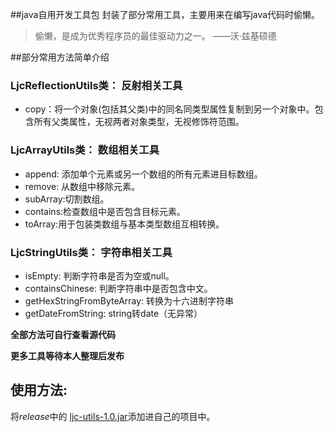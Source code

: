##java自用开发工具包
封装了部分常用工具，主要用来在编写java代码时偷懒。
> 偷懒，是成为优秀程序员的最佳驱动力之一。
>                          ——沃·兹基硕德

##部分常用方法简单介绍
### LjcReflectionUtils类： 反射相关工具
* copy：将一个对象(包括其父类)中的同名同类型属性复制到另一个对象中。包含所有父类属性，无视两者对象类型，无视修饰符范围。

### LjcArrayUtils类： 数组相关工具
* append: 添加单个元素或另一个数组的所有元素进目标数组。
* remove: 从数组中移除元素。
* subArray:切割数组。
* contains:检查数组中是否包含目标元素。
* toArray:用于包装类数组与基本类型数组互相转换。

### LjcStringUtils类： 字符串相关工具
* isEmpty: 判断字符串是否为空或null。
* containsChinese: 判断字符串中是否包含中文。
* getHexStringFromByteArray: 转换为十六进制字符串
* getDateFromString: string转date（无异常）

**全部方法可自行查看源代码**

**更多工具等待本人整理后发布**

## 使用方法:

将*release*中的 [ljc-utils-1.0.jar](https://github.com/AirJesse/AirJesseDevelopmentSupport/blob/master/release/ljc-utils-1.0.jar)添加进自己的项目中。
